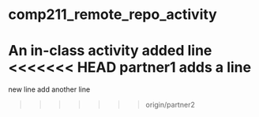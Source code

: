 # comp211_remote_repo_activity
An in-class activity
added line
<<<<<<< HEAD
partner1 adds a line
=======
new line
add another line
>>>>>>> origin/partner2
